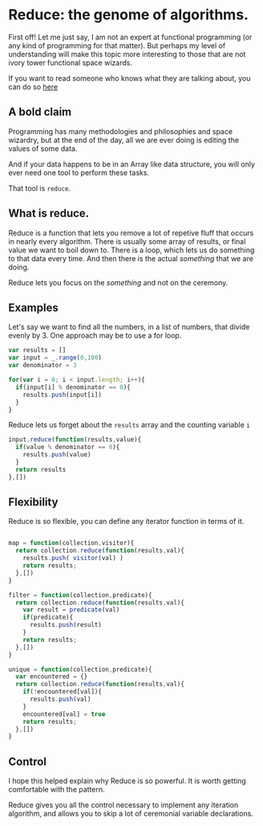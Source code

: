 Reduce: the genome of algorithms.
=================================

First off!  Let me just say, I am not an expert at functional programming (or any kind of programming for that matter).  But perhaps my level of understanding will make this topic more interesting to those that are not ivory tower functional space wizards.

If you want to read someone who knows what they are talking about, you can do so [here](http://www.cs.nott.ac.uk/~gmh/fold.pdf)

A bold claim
------------

Programming has many methodologies and philosophies and space wizardry, but at the end of the day, all we are ever doing is editing the values of some data.

And if your data happens to be in an Array like data structure, you will only ever need one tool to perform these tasks.

That tool is `reduce`.

What is reduce.
--------------

Reduce is a function that lets you remove a lot of repetive fluff that occurs in nearly every algorithm.  There is usually some array of results, or final value we want to boil down to.  There is a loop, which lets us do something to that data every time.  And then there is the actual _something_ that we are doing.

Reduce lets you focus on the _something_ and not on the ceremony.

Examples
--------

Let's say we want to find all the numbers, in a list of numbers, that divide evenly by 3.  One approach may be to use a for loop.

```js
var results = []
var input = _.range(0,100)
var denominator = 3

for(var i = 0; i < input.length; i++){
  if(input[i] % denominator == 0){
    results.push(input[i])
  }
}

```

Reduce lets us forget about the `results` array and the counting variable `i`

```js
input.reduce(function(results,value){
  if(value % denominator == 0){
    results.push(value)
  }
  return results
},[])
```

Flexibility
-----------

Reduce is so flexible, you can define any iterator function in terms of it.

```js

map = function(collection,visitor){
  return collection.reduce(function(results,val){
    results.push( visitor(val) )
    return results;
  },[])
}

filter = function(collection,predicate){
  return collection.reduce(function(results,val){
    var result = predicate(val)
    if(predicate){
      results.push(result)
    }
    return results;
  },[])
}

unique = function(collection,predicate){
  var encountered = {}
  return collection.reduce(function(results,val){
    if(!encountered[val]){
      results.push(val)
    }
    encountered[val] = true
    return results;
  },[])
}
```

Control
-------

I hope this helped explain why Reduce is so powerful.  It is worth getting comfortable with the pattern.

Reduce gives you all the control necessary to implement any iteration algorithm, and allows you to skip a lot of ceremonial variable declarations.